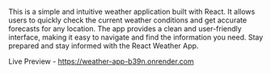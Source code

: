 This is a simple and intuitive weather application built with React. It allows users to quickly check the current weather conditions and get accurate forecasts for any location. The app provides a clean and user-friendly interface, making it easy to navigate and find the information you need. Stay prepared and stay informed with the React Weather App.

Live Preview - https://weather-app-b39n.onrender.com
